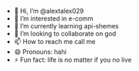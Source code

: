 - 👋 Hi, I’m @alextalex029
- 👀 I’m interested in e-comm
- 🌱 I’m currently learning api-shemes
- 💞️ I’m looking to collaborate on god
- 📫 How to reach me call me
- 😄 Pronouns: hahi
- ⚡ Fun fact: life is no matter if you no live

<!---
alextalex029/alextalex029 is a ✨ special ✨ repository because its `README.md` (this file) appears on your GitHub profile.
You can click the Preview link to take a look at your changes.
--->

